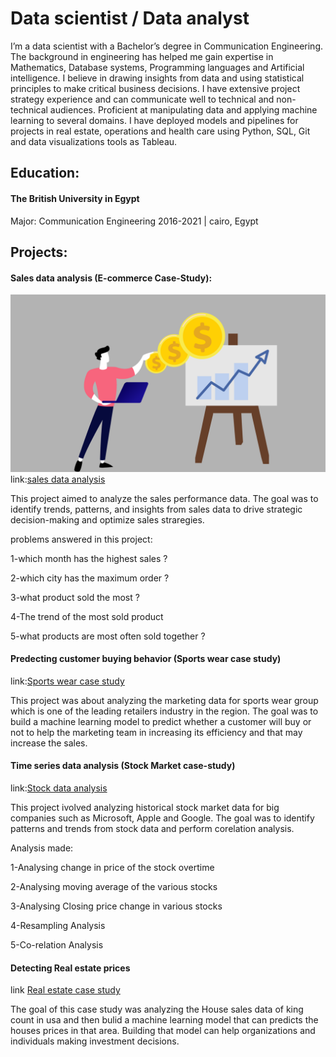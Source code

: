 # Data scientist / Data analyst
I’m a data scientist with a Bachelor’s degree in Communication Engineering. The background in engineering has helped me gain expertise in Mathematics, Database systems, Programming languages and Artificial intelligence. I believe in drawing insights from data and using statistical principles to make critical business decisions. I have extensive project strategy experience and can communicate well to technical and non-technical audiences. Proficient at manipulating data and applying machine learning to several domains. I have deployed models and pipelines for projects in real estate, operations and health care using Python, SQL, Git and data visualizations tools as Tableau.

## Education:
#### The British University in Egypt
Major: Communication Engineering
2016-2021 | cairo, Egypt

## Projects:
#### Sales data analysis (E-commerce Case-Study):
![sales](https://github.com/zeyad751/Portfolio-/blob/a654924f6b7933530e175c7478d3fbe2418432a8/Sales.png)
link:[sales data analysis](https://github.com/zeyad751/zeayd-projects/blob/db620eba77b31ea4c98f80bac07cc629d3dbc924/Sales%20analysis%20.ipynb)

This project aimed to analyze the sales performance data. The goal was to identify trends, patterns, and insights from sales data to drive strategic decision-making and optimize sales straregies.

problems answered in this project:

1-which month has the highest sales ?

2-which city has the maximum order ?

3-what product sold the most ?

4-The trend of the most sold product

5-what products are most often sold together ?

#### Predecting customer buying behavior (Sports wear case study)
link:[Sports wear case study](https://github.com/zeyad751/zeayd-projects/blob/09110a4b27121835624805637f04c35d9bcd04de/sports%20wear%20Case%20Study%20.ipynb)

This project was about analyzing the marketing data for sports wear group which is one of the leading retailers industry in the region. The goal was to build a machine learning model to predict whether a customer will buy or not to help the marketing team in increasing its efficiency and that may increase the sales.

#### Time series data analysis (Stock Market case-study)
link:[Stock data analysis](https://github.com/zeyad751/zeayd-projects/blob/cfe5775773f1643c74e67326b9186527a0393f64/Stock%20analysis%20.ipynb)

This project ivolved analyzing historical stock market data for big companies such as Microsoft, Apple and Google. The goal was to identify patterns and trends from stock data and perform corelation analysis.

Analysis made:

1-Analysing change in price of the stock overtime

2-Analysing moving average of the various stocks 

3-Analysing Closing price change in various stocks

4-Resampling Analysis

5-Co-relation Analysis


#### Detecting Real estate prices
link [Real estate case study](https://github.com/zeyad751/zeayd-projects/blob/37f5b8eb1ff8d8f3b628bb5c3d4f1e8cbf79dd14/House_Sales_in_King_Count_USA.ipynb)

The goal of this case study was analyzing the House sales data of king count in usa and then bulid a machine learning model that can predicts the houses prices in that area. Building that model can help organizations and individuals making investment decisions.

